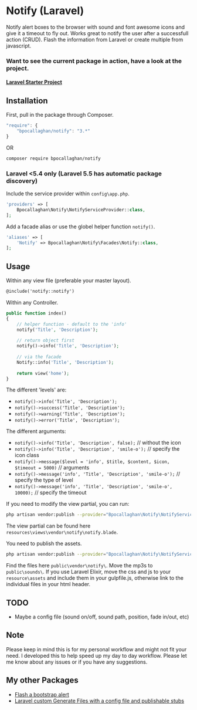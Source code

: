 # Notify (Laravel)

Notify alert boxes to the browser with sound and font awesome icons and give it a timeout to fly out.
Works great to notify the user after a successfull action (CRUD).
Flash the information from Laravel or create multiple from javascript.

### Want to see the current package in action, have a look at the project.
#### [Laravel Starter Project](https://github.com/bpocallaghan/titan-starter)

## Installation

First, pull in the package through Composer.

```js
"require": {
    "bpocallaghan/notify": "3.*"
}
```
OR 
```bash
composer require bpocallaghan/notify
```

### Laravel <5.4 only (Laravel 5.5 has automatic package discovery)
Include the service provider within `config\app.php`.

```php
'providers' => [
    Bpocallaghan\Notify\NotifyServiceProvider::class,
];
```

Add a facade alias or use the globel helper function `notify()`.

```php
'aliases' => [
    'Notify' => Bpocallaghan\Notify\Facades\Notify::class,
];
```

## Usage

Within any view file (preferable your master layout).

```html
@include('notify::notify')
```

Within any Controller.

```php
public function index()
{
    // helper function - default to the 'info'
    notify('Title', 'Description');
    
    // return object first
    notify()->info('Title', 'Description');
    
    // via the facade
    Notify::info('Title', 'Description');
    
    return view('home');
}
```

The different 'levels' are:
- `notify()->info('Title', 'Description');`
- `notify()->success('Title', 'Description');`
- `notify()->warning('Title', 'Description');`
- `notify()->error('Title', 'Description');`

The different arguments:
- `notify()->info('Title', 'Description', false);` // without the icon
- `notify()->info('Title', 'Description', 'smile-o');` // specify the icon class
- `notify()->message($level = 'info', $title, $content, $icon, $timeout = 5000)` // arguments
- `notify()->message('info', 'Title', 'Description', 'smile-o');` // specify the type of level
- `notify()->message('info', 'Title', 'Description', 'smile-o', 10000);` // specify the timeout

If you need to modify the view partial, you can run:

```bash
php artisan vendor:publish --provider="Bpocallaghan\Notify\NotifyServiceProvider" --tag=view
```

The view partial can be found here `resources\views\vendor\notify\notify.blade`.

You need to publish the assets.

```bash
php artisan vendor:publish --provider="Bpocallaghan\Notify\NotifyServiceProvider" --tag=public
```

Find the files here `public\vendor\notify\`.
Move the mp3s to `public\sounds\`.
If you use Laravel Elixir, move the css and js to your `resource\assets` and include them in your gulpfile.js, otherwise link to the individual files in your html header.

## TODO
- Maybe a config file (sound on/off, sound path, position, fade in/out, etc)

## Note

Please keep in mind this is for my personal workflow and might not fit your need.
I developed this to help speed up my day to day workflow. 
Please let me know about any issues or if you have any suggestions.

## My other Packages

- [Flash a bootstrap alert](https://github.com/bpocallaghan/alert)
- [Laravel custom Generate Files with a config file and publishable stubs](https://github.com/bpocallaghan/generators)
